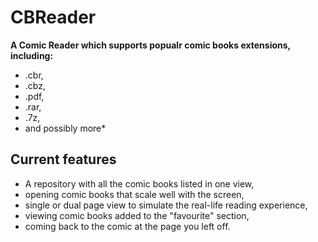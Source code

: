 # CBReader
**A Comic Reader which supports popualr comic books extensions, including:**
- .cbr,
- .cbz,
- .pdf,
- .rar,
- .7z,
- and possibly more*
## Current features
* A repository with all the comic books listed in one view,
* opening comic books that scale well with the screen,
* single or dual page view to simulate the real-life reading experience,
* viewing comic books added to the "favourite" section,
* coming back to the comic at the page you left off.
